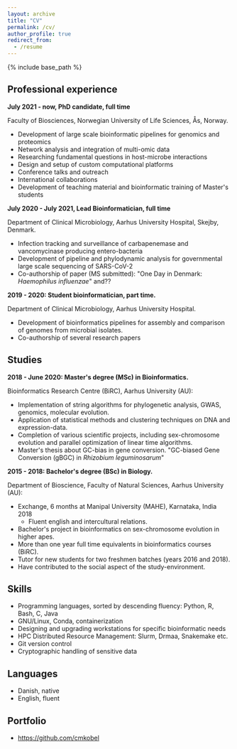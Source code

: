 ```yaml
---
layout: archive
title: "CV"
permalink: /cv/
author_profile: true
redirect_from:
  - /resume
---
```


{% include base_path %}




## Professional experience

**July 2021 - now, PhD candidate, full time**

Faculty of Biosciences, Norwegian University of Life Sciences, Ås, Norway.

  - Development of large scale bioinformatic pipelines for genomics and proteomics
  - Network analysis and integration of multi-omic data
  - Researching fundamental questions in host-microbe interactions
  - Design and setup of custom computational platforms
  - Conference talks and outreach
  - International collaborations
  - Development of teaching material and bioinformatic training of Master's students


**July 2020 - July 2021, Lead Bioinformatician, full time**

Department of Clinical Microbiology, Aarhus University Hospital, Skejby, Denmark.

  - Infection tracking and surveillance of carbapenemase and vancomycinase producing entero-bacteria
  - Development of pipeline and phylodynamic analysis for governmental large scale sequencing of SARS-CoV-2
  - Co-authorship of paper (MS submitted): "One Day in Denmark: *Haemophilus influenzae*" and??

**2019 - 2020: Student bioinformatician, part time.**

Department of Clinical Microbiology, Aarhus University Hospital.

  - Development of bioinformatics pipelines for assembly and comparison of genomes from microbial isolates.
  - Co-authorship of several research papers
  

## Studies

**2018 - June 2020: Master's degree (MSc) in Bioinformatics.**

Bioinformatics Research Centre (BiRC), Aarhus University (AU):

  - Implementation of string algorithms for phylogenetic analysis, GWAS, genomics, molecular evolution.
  - Application of statistical methods and clustering techniques on DNA and expression-data.
  - Completion of various scientific projects, including sex-chromosome evolution and parallel optimization of linear time algorithms.
  - Master's thesis about GC-bias in gene conversion. "GC-biased Gene Conversion (gBGC) in *Rhizobium leguminosarum*"

  

**2015 - 2018: Bachelor's degree (BSc) in Biology.**

Department of Bioscience, Faculty of Natural Sciences, Aarhus University (AU):

  - Exchange, 6 months at Manipal University (MAHE), Karnataka, India 2018
    - Fluent english and intercultural relations.
  - Bachelor's project in bioinformatics on sex-chromosome evolution in higher apes.
  - More than one year full time equivalents in bioinformatics courses (BiRC). 
  - Tutor for new students for two freshmen batches (years 2016 and 2018).
  - Have contributed to the social aspect of the study-environment.



## Skills

  - Programming languages, sorted by descending fluency: Python, R, Bash, C, Java
  - GNU/Linux, Conda, containerization
  - Designing and upgrading workstations for specific bioinformatic needs
  - HPC Distributed Resource Management: Slurm, Drmaa, Snakemake etc.
  - Git version control
  - Cryptographic handling of sensitive data



## Languages

  - Danish, native
  - English, fluent

  

## Portfolio

  - https://github.com/cmkobel





